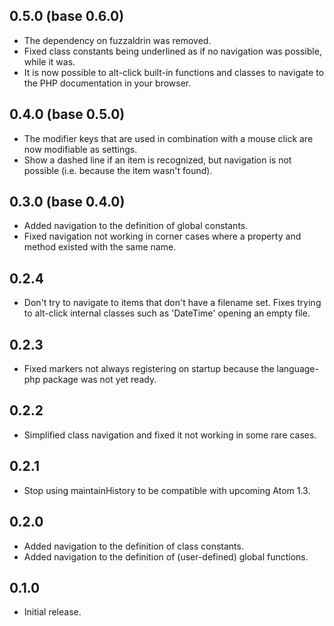 ## 0.5.0 (base 0.6.0)
* The dependency on fuzzaldrin was removed.
* Fixed class constants being underlined as if no navigation was possible, while it was.
* It is now possible to alt-click built-in functions and classes to navigate to the PHP documentation in your browser.

## 0.4.0 (base 0.5.0)
* The modifier keys that are used in combination with a mouse click are now modifiable as settings.
* Show a dashed line if an item is recognized, but navigation is not possible (i.e. because the item wasn't found).

## 0.3.0 (base 0.4.0)
* Added navigation to the definition of global constants.
* Fixed navigation not working in corner cases where a property and method existed with the same name.

## 0.2.4
* Don't try to navigate to items that don't have a filename set. Fixes trying to alt-click internal classes such as 'DateTime' opening an empty file.

## 0.2.3
* Fixed markers not always registering on startup because the language-php package was not yet ready.

## 0.2.2
* Simplified class navigation and fixed it not working in some rare cases.

## 0.2.1
* Stop using maintainHistory to be compatible with upcoming Atom 1.3.

## 0.2.0
* Added navigation to the definition of class constants.
* Added navigation to the definition of (user-defined) global functions.

## 0.1.0
* Initial release.
